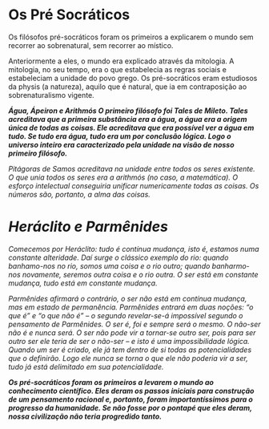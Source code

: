 <h1 style= ''text - aline;center" >Os Pré Socráticos</h1>
<p>Os filósofos pré-socráticos foram os primeiros a explicarem o mundo sem recorrer ao sobrenatural, sem recorrer ao místico.<p> Anteriormente a eles, o mundo era explicado através da mitologia. A mitologia, no seu tempo, era o que estabelecia as regras sociais e estabeleciam a unidade do povo grego. Os pré-socráticos eram estudiosos da physis (a natureza), aquilo que é natural, que ia em contraposição ao sobrenaturalismo vigente.</p>

 
<p><em><strong>Água, Ápeiron e Arithmós
O primeiro filósofo foi Tales de Mileto. Tales acreditava que a primeira substância era a água, a água era a origem única de todas as coisas. Ele acreditava que era possível ver a água em tudo. Se tudo era água, tudo era um por conclusão lógica. Logo o universo inteiro era caracterizado pela unidade na visão de nosso primeiro filósofo.</strong><em><p>

<p>Pitágoras de Samos acreditava na unidade entre todos os seres existente. O que unia todos os seres era a arithmós (no caso, a matemática). O esforço intelectual conseguiria unificar numericamente todas as coisas. Os números são, portanto, a alma das coisas.</p>

<h1 style= "text - aline:"center>Heráclito e Parmênides</h1>
<p>Comecemos por Heráclito: tudo é contínua mudança, isto é, estamos numa constante alteridade. Daí surge o clássico exemplo do rio: quando banhamo-nos no rio, somos uma coisa e o rio outro; quando banharmo-nos novamente, seremos outra coisa e o rio outra. O ser está em constante mudança, tudo está em constante mudança.</p>

<p>Parmênides afirmará o contrário, o ser não está em contínua mudança, mas em estado de permanência. Parmênides entrará em duas noções: “o que é” e “o que não é” – o segundo revelar-se-á impossível segundo o pensamento de Parmênides. O ser é, foi e sempre será o mesmo. O não-ser não é e nunca será. O ser não pode vir a tornar-se outro ser, pois para ser outro ser ele teria de ser o não-ser – e isto é uma impossibilidade lógica. Quando um ser é criado, ele já tem dentro de si todas as potencialidades que o definirão. Logo ele nunca se torna o que ele não poderia vir a ser, tudo já está delimitado em sua potencialidade.</p>

 

<p><em><strong>Os pré-socráticos foram os primeiros a levarem o mundo ao conhecimento científico. Eles deram os passos iniciais para construção de um pensamento racional e, portanto, foram importantíssimos para o progresso da humanidade. Se não fosse por o pontapé que eles deram, nossa civilização não teria progredido tanto.</stong><em></p>


